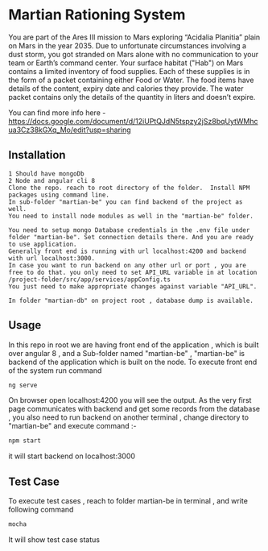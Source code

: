 # Martian Rationing System
You are part of the Ares III mission to Mars exploring “Acidalia Planitia” plain on Mars in the year 2035. Due to unfortunate circumstances involving a dust storm, you got stranded on Mars alone with no communication to your team or Earth’s command center.
Your surface habitat ("Hab") on Mars contains a limited inventory of food supplies. Each of these supplies is in the form of a packet containing either Food or Water. The food items have details of the content, expiry date and calories they provide. The water packet contains only the details of the quantity in liters and doesn’t expire.

You can find more info here - https://docs.google.com/document/d/12iUPtQJdN5tspzy2jSz8bqUytWMhcua3Cz38kGXq_Mo/edit?usp=sharing

## Installation
    1 Should have mongoDb 
    2 Node and angular cli 8
    Clone the repo. reach to root directory of the folder.  Install NPM packages using command line. 
    In sub-folder "martian-be" you can find backend of the project as well.
    You need to install node modules as well in the "martian-be" folder.
    
    You need to setup mongo Database credentials in the .env file under folder "martian-be". Set connection details there. And you are ready to use application. 
    Generally front end is running with url localhost:4200 and backend with url localhost:3000.
    In case you want to run backend on any other url or port , you are free to do that. you only need to set API_URL variable in at location /project-folder/src/app/services/appConfig.ts 
    You just need to make appropriate changes against variable "API_URL".
    
    In folder "martian-db" on project root , database dump is available.
    
## Usage
In this repo in root we are having front end of the application , which is built over angular 8 , and a Sub-folder named "martian-be" , "martian-be" is backend of the application which is built on the node.
To execute front end of the system run command 
```javascript
ng serve
```
On browser open localhost:4200 you will see the output.
As the very first page communicates with backend and get some records from the database , you also need to run backend on another terminal , change directory to "martian-be" and execute command :- 
```javascript
npm start
```
it will start backend on localhost:3000

## Test Case
To execute test cases , reach to folder martian-be in terminal , and write following command 
```javascript
mocha
```
It will show test case status 